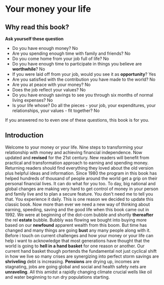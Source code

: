 # Your money your life

## Why read this book?

**Ask yourself these question**

- Do you have enough money? No
- Are you spending enough time with family and friends? No
- Do you come home from your job full of life? No
- Do you have enough time to participate in things you believe are **worthwhile**? No
- If you were laid off from your job, would you see it as **opportunity**? Yes
- Are you satisfied with the contribution you have made to the world? No
- Are you at peace with your money? No
- Does the job reflect your values? No
- Do you have enough savings to see you through six months of normal living expenses? No
- Is your life whose? Do all the pieces - your job, your expenditures, your relationships, your values - fit together? No

If you answered no to even one of these questions, this book is for you.

## Introduction

Welcome to your money or your life. Nine steps to transforming your relationship with money and achieving financial independence. Now updated and **revised** for the 21st century. New readers will benefit from practical and transformation approach to earning and spending money. Returning readers should find everything they loved about the old version plus helpful ideas and information. Since 1980 the program in this book has helped hundreds of thousand of people around the world get a grip on their personal financial lives. It can do what for you too. To day, big national and global changes are making very hard to get control of money in your person and family live and to plan a secure feature. You don't need me to tell you that. You experience it daily. This is one reason we decided to update this classic book. Now more than ever we need a new way of thinking about earning, speeding, saving and the good life when this book came out in 1992. We were at beginning of the dot-com bubble and shortly **thereafter** the rel **estate** bubble. Bubbly was flowing we bought into buying more based on our **newfound** apparent wealth from this boom. But time has changed and many things are going **bust** any many people along with it. Before i touch on current challenges and how your money or your life can help i want to acknowledge that most generations have thought that the world is going to **hell in a hand basket** for one reason or another. Our current hand basket though portends the fundamental not just cyclical shift in how we live so many crises are synergizing into perfect storm savings are **shriveling** debt is increasing. **Pensions** are drying up, incomes are stagnating, jobs are going global and social and health safety nets are **unraveling**. All this amidst a rapidly changing climate crucial wells like oil and water beginning to run dry populations starting.